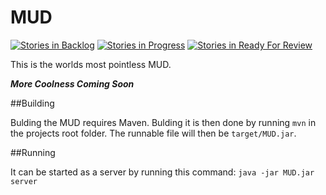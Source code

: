 # MUD
[![Stories in Backlog](https://badge.waffle.io/TheGrandmother/MUD.png?&title=Backlog)](https://waffle.io/TheGrandmother/MUD)
[![Stories in Progress](https://badge.waffle.io/TheGrandmother/MUD.png?label=waffle%3Ain%20progress&title=In%20Progress)](https://waffle.io/TheGrandmother/MUD)
[![Stories in Ready For Review](https://badge.waffle.io/TheGrandmother/MUD.png?label=waffle%3Aready%20for%20review&title=Ready%20For%20Review)](https://waffle.io/TheGrandmother/MUD)

This is the worlds most pointless MUD.

***More Coolness Coming Soon***

##Building

Bulding the MUD requires Maven.
Bulding it is then done by running `mvn` in the projects root folder.
The runnable file will then be `target/MUD.jar`.

##Running

It can be started as a server by running this command:
`java -jar MUD.jar server`
